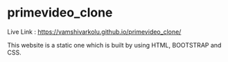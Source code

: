 # primevideo_clone

Live Link : https://vamshivarkolu.github.io/primevideo_clone/

This website is a static one which is built by using HTML, BOOTSTRAP and CSS.
